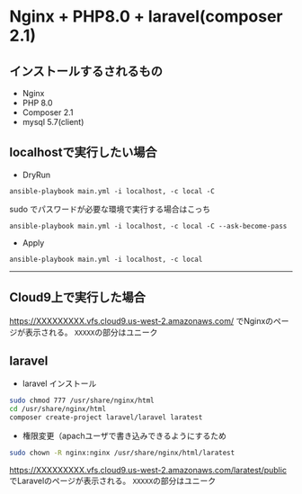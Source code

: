 # Nginx + PHP8.0 + laravel(composer 2.1)

## インストールするされるもの

- Nginx
- PHP 8.0
- Composer 2.1
- mysql 5.7(client)


## localhostで実行したい場合

- DryRun
```shell
ansible-playbook main.yml -i localhost, -c local -C
 ```

 sudo でパスワードが必要な環境で実行する場合はこっち
 ```shell
 ansible-playbook main.yml -i localhost, -c local -C --ask-become-pass
 ```

 - Apply
```shell
ansible-playbook main.yml -i localhost, -c local
 ```


---

## Cloud9上で実行した場合

https://XXXXXXXXX.vfs.cloud9.us-west-2.amazonaws.com/
でNginxのページが表示される。 `XXXXX`の部分はユニーク


## laravel

- laravel インストール
```sh
sudo chmod 777 /usr/share/nginx/html
cd /usr/share/nginx/html
composer create-project laravel/laravel laratest
```

- 権限変更（apachユーザで書き込みできるようにするため
```sh
sudo chown -R nginx:nginx /usr/share/nginx/html/laratest
```

https://XXXXXXXXX.vfs.cloud9.us-west-2.amazonaws.com/laratest/public
でLaravelのページが表示される。 `XXXXX`の部分はユニーク
